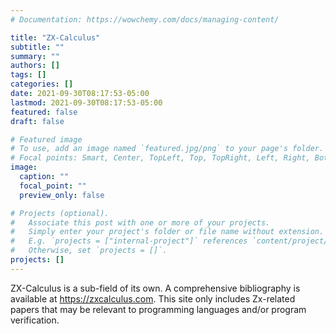 ```yaml
---
# Documentation: https://wowchemy.com/docs/managing-content/

title: "ZX-Calculus"
subtitle: ""
summary: ""
authors: []
tags: []
categories: []
date: 2021-09-30T08:17:53-05:00
lastmod: 2021-09-30T08:17:53-05:00
featured: false
draft: false

# Featured image
# To use, add an image named `featured.jpg/png` to your page's folder.
# Focal points: Smart, Center, TopLeft, Top, TopRight, Left, Right, BottomLeft, Bottom, BottomRight.
image:
  caption: ""
  focal_point: ""
  preview_only: false

# Projects (optional).
#   Associate this post with one or more of your projects.
#   Simply enter your project's folder or file name without extension.
#   E.g. `projects = ["internal-project"]` references `content/project/deep-learning/index.md`.
#   Otherwise, set `projects = []`.
projects: []
---
```

ZX-Calculus is a sub-field of its own. A comprehensive bibliography is available at https://zxcalculus.com. This site only includes Zx-related papers that may be relevant to programming languages and/or program verification.
